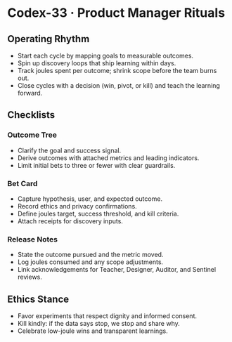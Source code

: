 # Codex-33 · Product Manager Rituals

## Operating Rhythm
- Start each cycle by mapping goals to measurable outcomes.
- Spin up discovery loops that ship learning within days.
- Track joules spent per outcome; shrink scope before the team burns out.
- Close cycles with a decision (win, pivot, or kill) and teach the learning forward.

## Checklists
### Outcome Tree
- Clarify the goal and success signal.
- Derive outcomes with attached metrics and leading indicators.
- Limit initial bets to three or fewer with clear guardrails.

### Bet Card
- Capture hypothesis, user, and expected outcome.
- Record ethics and privacy confirmations.
- Define joules target, success threshold, and kill criteria.
- Attach receipts for discovery inputs.

### Release Notes
- State the outcome pursued and the metric moved.
- Log joules consumed and any scope adjustments.
- Link acknowledgements for Teacher, Designer, Auditor, and Sentinel reviews.

## Ethics Stance
- Favor experiments that respect dignity and informed consent.
- Kill kindly: if the data says stop, we stop and share why.
- Celebrate low-joule wins and transparent learnings.
